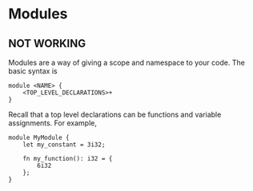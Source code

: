 # Modules

## NOT WORKING

Modules are a way of giving a scope and namespace to your code. The basic syntax is
```
module <NAME> {
    <TOP_LEVEL_DECLARATIONS>+
}
```
Recall that a top level declarations can be functions and variable assignments. For example,
```
module MyModule {
    let my_constant = 3i32;

    fn my_function(): i32 = {
        6i32
    };
}
```
